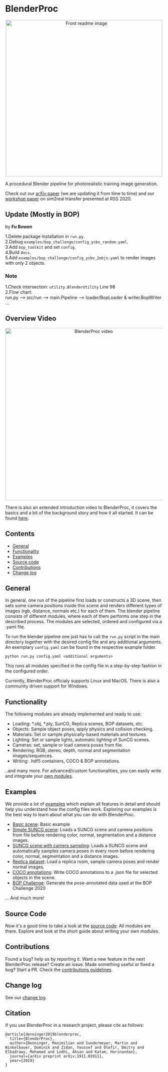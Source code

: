 # BlenderProc

<p align="center">
<img src="readme.jpg" alt="Front readme image" width=500>
</p>

A procedural Blender pipeline for photorealistic training image generation.

Check out our [arXiv paper](https://arxiv.org/abs/1911.01911) (we are updating it from time to time) and our [workshop paper](https://sim2real.github.io/assets/papers/2020/denninger.pdf) on sim2real transfer presented at RSS 2020.

## Update (Mostly in BOP)

by **Fu Bowen**

1.Delete package installation in `run.py`.  
2.Debug `examples/bop_challenge/config_ycbv_random.yaml`.  
3.Add `bop_toolkit` and set `config`.  
4.Build `docs`.  
5.Add `examples/bop_challenge/config_ycbv_2objs.yaml` to render images with only 2 objects. 

### Note

1.Check intersection: `utility.BlenderUtility` Line 98  
2.Flow chart:  
run.py --> src/run --> main.Pipeline --> loader/BopLoader & writer.BopWriter ...

## Overview Video

<a href="http://www.youtube.com/watch?v=tQ59iGVnJWM">
<p align="center">
<img src="BlenderProcVideoImg.jpg" alt="BlenderProc video" width=550>
</p>
</a>

There is also an extended introduction video to BlenderProc, it covers the basics and a bit of the background story and how it all started. It can be found [here](https://www.youtube.com/watch?v=1AvY_iS6xQA).

## Contents

* [General](#general)
* [Functionality](#functionality)
* [Examples](#examples)
* [Source code](#source-code)
* [Contributions](#contributions)
* [Change log](#change-log)

## General

In general, one run of the pipeline first loads or constructs a 3D scene, then sets some camera positions inside this scene and renders different types of images (rgb, distance, normals etc.) for each of them.
The blender pipeline consists of different modules, where each of them performs one step in the described process.
The modules are selected, ordered and configured via a .yaml file.
 
To run the blender pipeline one just has to call the `run.py` script in the main directory together with the desired config file and any additional arguments.
An exemplary `config.yaml` can be found in the respective example folder.
```
python run.py config.yaml <additional arguments>
```

This runs all modules specified in the config file in a step-by-step fashion in the configured order.

Currently, BlenderProc officialy supports Linux and MacOS. There is also a community driven support for Windows.

## Functionality

The following modules are already implemented and ready to use:

* Loading: *.obj, *.ply, SunCG, Replica scenes, BOP datasets, etc.
* Objects: Sample object poses, apply physics and collision checking.
* Materials: Set or sample physically-based materials and textures
* Lighting: Set or sample lights, automatic lighting of SunCG scenes.
* Cameras: set, sample or load camera poses from file.
* Rendering: RGB, stereo, depth, normal and segmentation images/sequences.
* Writing: .hdf5 containers, COCO & BOP annotations.

..and many more. For advanced/custom functionalities, you can easily write and integrate your [own modules](https://github.com/DLR-RM/BlenderProc/tree/master/src#writing-your-own-modules).

## Examples

We provide a lot of [examples](examples) which explain all features in detail and should help you understand how the config files work. Exploring our examples is the best way to learn about what you can do with BlenderProc.

* [Basic scene](examples/basic/): Basic example 
* [Simple SUNCG scene](examples/suncg_basic/): Loads a SUNCG scene and camera positions from file before rendering color, normal, segmentation and a distance images.
* [SUNCG scene with camera sampling](examples/suncg_with_cam_sampling/): Loads a SUNCG scene and automatically samples camera poses in every room before rendering color, normal, segmentation and a distance images.
* [Replica dataset](examples/replica_dataset): Load a replica room, sample camera poses and render normal images.
* [COCO annotations](examples/coco_annotations): Write COCO annotations to a .json file for selected objects in the scene.
* [BOP Challenge](https://github.com/DLR-RM/BlenderProc/blob/master/README_BlenderProc4BOP.md): Generate the pose-annotated data used at the BOP Challenge 2020

... And much more!

## Source Code

Now it's a good time to take a look at the [source code](src): All modules are there. Explore and look at the short guide about writing your own modules.

## Contributions

Found a bug? help us by reporting it. Want a new feature in the next BlenderProc release? Create an issue. Made something useful or fixed a bug? Start a PR. Check the [contributions guidelines](CONTRIBUTING.md).

## Change log

See our [change log](change_log.md). 

## Citation 

If you use BlenderProc in a research project, please cite as follows:

```
@article{denninger2019blenderproc,
  title={BlenderProc},
  author={Denninger, Maximilian and Sundermeyer, Martin and Winkelbauer, Dominik and Zidan, Youssef and Olefir, Dmitry and Elbadrawy, Mohamad and Lodhi, Ahsan and Katam, Harinandan},
  journal={arXiv preprint arXiv:1911.01911},
  year={2019}
}
```
